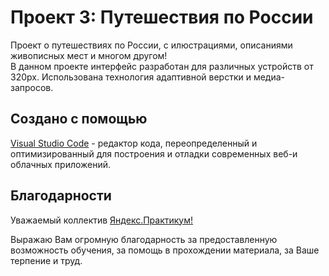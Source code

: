 # Проект 3: **Путешествия по России**

Проект о путешествиях по России, с илюстрациями, описаниями живописных мест и многом другом!  
В данном проекте интерфейс разработан для различных устройств от 320px. Использована технология адаптивной верстки и медиа-запросов.

## **Создано с помощью**

[Visual Studio Code](https://code.visualstudio.com/) - редактор кода, переопределенный и оптимизированный для построения и отладки современных веб-и облачных приложений.

## **Благодарности** 
Уважаемый коллектив [Яндекс.Практикум!](https://praktikum.yandex.ru/profile/web/) 

Выражаю Вам огромную благодарность за предоставленную возможность обучения, за помощь в прохождении материала, за Ваше терпение и труд. 

